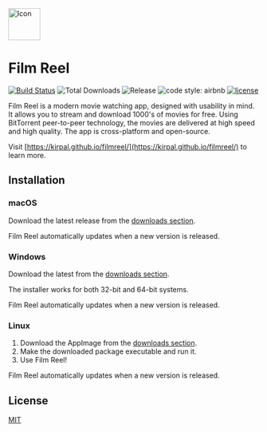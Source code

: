 <img src="https://kirpal.github.io/filmreel/images/icon.svg" height="64" alt="Icon">

# Film Reel

[![Build Status](https://travis-ci.org/Kirpal/filmreel.svg?branch=master)](https://travis-ci.org/Kirpal/filmreel) ![Total Downloads](https://img.shields.io/github/downloads/kirpal/filmreel/total.svg) ![Release](https://img.shields.io/github/release/kirpal/filmreel.svg) ![code style: airbnb](https://img.shields.io/badge/code%20style-airbnb-00a699.svg) [![license](https://img.shields.io/github/license/kirpal/filmreel.svg)](https://github.com/kirpal/filmreel/blob/master/LICENSE)

Film Reel is a modern movie watching app, designed with usability in mind. It allows you to stream and download 1000's of movies for free. Using BitTorrent peer-to-peer technology, the movies are delivered at high speed and high quality. The app is cross-platform and open-source.

Visit [https://kirpal.github.io/filmreel/](https://kirpal.github.io/filmreel/) to learn more.

## Installation

### macOS

Download the latest release from the [downloads section](https://kirpal.github.io/filmreel/#downloads).

Film Reel automatically updates when a new version is released.

### Windows

Download the latest from the [downloads section](https://kirpal.github.io/filmreel/#downloads).

The installer works for both 32-bit and 64-bit systems.

Film Reel automatically updates when a new version is released.

### Linux

1. Download the AppImage from the [downloads section](https://kirpal.github.io/filmreel/#downloads).
2. Make the downloaded package executable and run it.
3. Use Film Reel!

Film Reel automatically updates when a new version is released.

## License

[MIT](https://github.com/kirpal/filmreel/blob/master/LICENSE)
